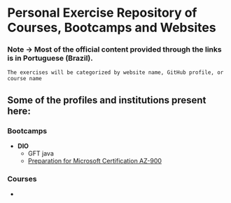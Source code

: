 # Personal Exercise Repository of Courses, Bootcamps and Websites
### Note -> Most of the official content provided through the links is in Portuguese (Brazil).

    The exercises will be categorized by website name, GitHub profile, or course name

## Some of the profiles and institutions present here:

### Bootcamps

- **DIO**
    - GFT java
    - [Preparation for Microsoft Certification AZ-900](/azure/dio-certificacao_az-900/)

### Courses

- 